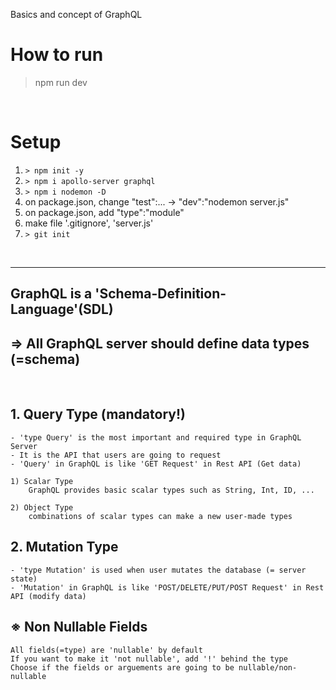 Basics and concept of GraphQL

# How to run
> npm run dev

<br>

# Setup
1. `> npm init -y`
2. `> npm i apollo-server graphql`
3. `> npm i nodemon -D`
4. on package.json, change "test":... -> "dev":"nodemon server.js"
4. on package.json, add "type":"module"
5. make file '.gitignore', 'server.js'
6. `> git init`

<br>

---
## GraphQL is a 'Schema-Definition-Language'(SDL)
## => All GraphQL server should define <b>data types</b> (=schema)
<br>

## 1. Query Type (mandatory!)
    - 'type Query' is the most important and required type in GraphQL Server
    - It is the API that users are going to request
    - 'Query' in GraphQL is like 'GET Request' in Rest API (Get data)

    1) Scalar Type
        GraphQL provides basic scalar types such as String, Int, ID, ...
    
    2) Object Type
        combinations of scalar types can make a new user-made types

## 2. Mutation Type
    - 'type Mutation' is used when user mutates the database (= server state)
    - 'Mutation' in GraphQL is like 'POST/DELETE/PUT/POST Request' in Rest API (modify data)

## ※ Non Nullable Fields
    All fields(=type) are 'nullable' by default
    If you want to make it 'not nullable', add '!' behind the type
    Choose if the fields or arguements are going to be nullable/non-nullable

